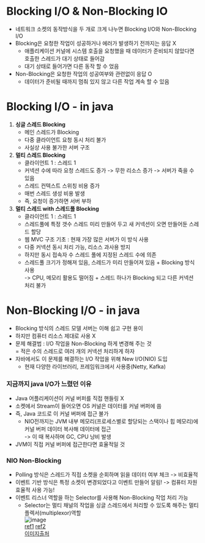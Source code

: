 # Blocking I/O & Non-Blocking IO
- 네트워크 소켓의 동작방식을 두 개로 크게 나누면 Blocking I/O와 Non-Blocking I/O
- Blocking은 요청한 작업이 성공하거나 에러가 발생하기 전까지는 응답 X
  - 애플리케이션 커널에 시스템 호출을 요청했을 때 데이터가 준비되지 않았다면 호출한 스레드가 대기 상태로 들어감
  - 대기 상태로 들어가면 다른 동작 할 수 었음
- Non-Blocking은 요청한 작업의 성공여부와 관련없이 응답 O
  - 데이터가 준비될 때까지 멈춰 있지 않고 다른 작업 계속 할 수 있음

# Blocking I/O - in java
1. **싱글 스레드 Blocking**
   - 메인 스레드가 Blocking
   - 다중 클라이언트 요청 동시 처리 불가
   - 사실상 사용 불가한 서버 구조   
2. **멀티 스레드 Blocking**
   - 클라이언트 1 : 스레드 1
   - 커넥션 수에 따라 요청 스레드도 증가 -> 무한 리소스 증가 -> 서버가 죽을 수 있음
   - 스레드 컨텍스트 스위칭 비용 증가
   - 매번 스레드 생성 비용 발생
   - 즉, 요청이 증가하면 서버 부하   
3. **멀티 스레드 with 스레드풀 Blocking**
   - 클라이언트 1 : 스레드 1
   - 스레드풀에 특정 갯수 스레드 미리 만들어 두고 새 커넥션이 오면 만들어둔 스레드 할당
   - 웹 MVC 구조 기초 : 현재 가장 많은 서버가 이 방식 사용
   - 다중 커넥션 동시 처리 가능, 리소스 과사용 방지
   - 하지만 동시 접속자 수 스레드 풀에 지정된 스레드 수에 의존
   - 스레드풀 크기가 정해져 있음, 스레드가 미리 만들어져 있음 + Blocking 방식 사용   
     -> CPU, 메모리 활용도 떨어짐 + 스레드 하나가 Blocking 되고 다른 커넥션 처리 불가
     
# Non-Blocking I/O - in java
- Blocking 방식의 스레드 모델 서버는 이해 쉽고 구현 용이
- 하지만 컴퓨터 리소스 제대로 사용 X
- 문제 해결법 : I/O 작업을 Non-Blocking 하게 변경해 주는 것   
  = 적은 수의 스레드로 여러 개의 커넥션 처리하게 하자
- 자바에서도 이 문제를 해결하는 I/O 작업을 위해 New I/O(NIO) 도입
    - 현재 다양한 라이브러리, 프레임워크에서 사용중(Netty, Kafka)
### 지금까지 java I/O가 느렸던 이유
- Java 어플리케이션이 커널 버퍼를 직접 핸들링 X
- 소켓에서 Stream이 들어오면 OS 커널은 데이터를 커널 버퍼에 씀
- 즉, Java 코드로 이 커널 버퍼에 접근 불가   
  - NIO전까지는 JVM 내부 메모리(프로세스별로 할당되는 스택이나 힙 메모리)에 커널 버퍼 데이터 복사해 데이터에 접근   
    -> 이 때 복사하며 GC, CPU 낭비 발생
- JVM이 직접 커널 버퍼에 접근한다면 효율적일 것
### NIO Non-Blocking
- Polling 방식은 스레드가 직접 소켓을 순회하며 읽을 데이터 여부 체크 -> 비효율적
- 이벤트 기반 방식은 특정 소켓이 변경되었다고 이벤트 만들어 알림! -> 컴퓨터 자원 효율적 사용 가능!
- 이벤트 리스너 역할을 하는 Selector를 사용해 Non-Blocking 작업 처리 가능
  - Selector는 멀티 채널의 작업을 싱글 스레드에서 처리할 수 있도록 해주는 멀티플렉서(multiplexor)역할   
![image](https://github.com/user-attachments/assets/04dc754a-6f44-4cbc-88a2-bc3438f24012)   
[ref1](https://mark-kim.blog/understanding-non-blocking-io-and-nio/)
[ref2](https://dev-coco.tistory.com/44)    
[이미지출처](https://dev-coco.tistory.com/44)   
